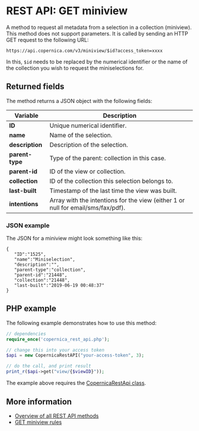 # REST API: GET miniview

A method to request all metadata from a selection in a collection 
(miniview). This method does not support parameters. It is called by 
sending an HTTP GET request to the following URL:

`https://api.copernica.com/v3/miniview/$id?access_token=xxxx`

In this, `$id` needs to be replaced by the numerical identifier or the 
name of the collection you wish to request the miniselections for.

## Returned fields

The method returns a JSON object with the following fields: 

| Variable          | Description                                                                               |
|-------------------|-------------------------------------------------------------------------------------------|
| **ID**            | Unique numerical identifier.                                                              |
| **name**          | Name of the selection.                                                                    |
| **description**   | Description of the selection.                                                             |
| **parent-type**   | Type of the parent: collection in this case.                                              |
| **parent-id**     | ID of the view or collection.                                                             |
| **collection**    | ID of the collection this selection belongs to.                                           |
| **last-built**    | Timestamp of the last time the view was built.                                            |
| **intentions**    | Array with the intentions for the view (either 1 or null for email/sms/fax/pdf).          |

### JSON example

The JSON for a miniview might look something like this:
 
```
{  
   "ID":"1525",
   "name":"Miniselection",
   "description":"",
   "parent-type":"collection",
   "parent-id":"21448",
   "collection":"21448",
   "last-built":"2019-06-19 00:48:37"
}
```

## PHP example

The following example demonstrates how to use this method:

```php
// dependencies
require_once('copernica_rest_api.php');

// change this into your access token
$api = new CopernicaRestAPI("your-access-token", 3);

// do the call, and print result
print_r($api->get("view/{$viewID}"));
```

The example above requires the [CopernicaRestApi class](rest-php).

## More information

* [Overview of all REST API methods](./rest-api)
* [GET miniview rules](./rest-get-miniview-rules)

